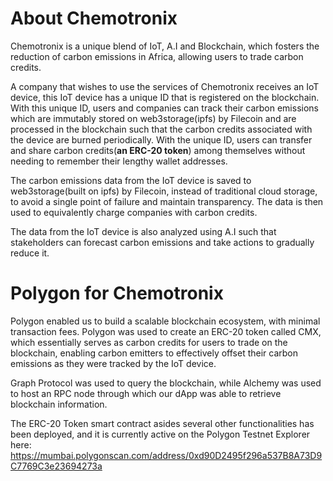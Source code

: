 # About Chemotronix

Chemotronix is a unique blend of IoT, A.I and Blockchain, which fosters the reduction of carbon emissions in Africa, allowing users to trade carbon credits. 

A company that wishes to use the services of Chemotronix receives an IoT device, this IoT device has a unique ID that is registered on the blockchain. With this unique ID, users and companies can track their carbon emissions which are immutably stored on web3storage(ipfs) by Filecoin and are processed in the blockchain such that the carbon credits associated with the device are burned periodically. With the unique ID, users can transfer and share carbon credits(**an ERC-20 token**) among themselves without needing to remember their lengthy wallet addresses.

The carbon emissions data from the IoT device is saved to web3storage(built on ipfs) by Filecoin, instead of traditional cloud storage, to avoid a single point of failure and maintain transparency. The data is then used to equivalently charge companies with carbon credits.

The data from the IoT device is also analyzed using A.I such that stakeholders can forecast carbon emissions and take actions 
to gradually reduce it.

# Polygon for Chemotronix

Polygon enabled us to build a scalable blockchain ecosystem, with minimal transaction fees. Polygon was used to create an ERC-20 token called CMX, which essentially serves as carbon credits for users to trade on the blockchain, enabling carbon emitters to effectively offset their carbon emissions as they were tracked by the IoT device.

Graph Protocol was used to query the blockchain, while Alchemy was used to host an RPC node through which our dApp was able to retrieve blockchain information.

The ERC-20 Token smart contract asides several other functionalities has been deployed, and it is currently active on the Polygon Testnet Explorer here: https://mumbai.polygonscan.com/address/0xd90D2495f296a537B8A73D9C7769C3e23694273a
